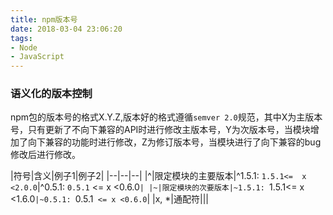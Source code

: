 ```yaml
---
title: npm版本号
date: 2018-03-04 23:06:20
tags:
- Node
- JavaScript
---
```


### 语义化的版本控制
npm包的版本号的格式X.Y.Z,版本好的格式遵循`semver 2.0`规范，其中X为主版本号，只有更新了不向下兼容的API时进行修改主版本号，Y为次版本号，当模块增加了向下兼容的功能时进行修改，Z为修订版本号，当模块进行了向下兼容的bug修改后进行修改。


|符号|含义|例子1|例子2|
|--|--|--|
|^|限定模块的主要版本|^1.5.1: `1.5.1<=  x <2.0.0`|^0.5.1: `0.5.1` <= x <0.6.0`|
|~|限定模块的次要版本|~1.5.1: `1.5.1<=  x <1.6.0`|~0.5.1: `0.5.1` <= x <0.6.0`|
|x, *|通配符|||


